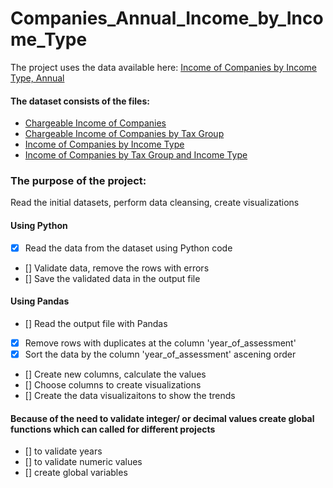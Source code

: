 # Companies_Annual_Income_by_Income_Type

The project uses the data available here: [Income of Companies by Income Type, Annual](https://data.gov.sg/dataset/income-of-companies-by-income-type-annual?resource_id=3b64eaf4-78d7-4312-8167-1a423b83d0db)

#### The dataset consists of the files:
- [Chargeable Income of Companies](https://data.gov.sg/dataset/income-of-companies-by-income-type-annual?resource_id=3b64eaf4-78d7-4312-8167-1a423b83d0db)
- [Chargeable Income of Companies by Tax Group](https://data.gov.sg/dataset/income-of-companies-by-income-type-annual?resource_id=ec8ed20b-707f-41a6-80d0-1f2be8025261)
- [Income of Companies by Income Type](https://data.gov.sg/dataset/income-of-companies-by-income-type-annual?resource_id=83b36d2e-6d2a-47d0-8042-415db84442e9)
- [Income of Companies by Tax Group and Income Type](https://data.gov.sg/dataset/income-of-companies-by-income-type-annual?resource_id=be33c464-7566-402d-87e2-07ccf07c251d)

### The purpose of the project:
Read the initial datasets, perform data cleansing, create visualizations 
#### Using Python
- [x] Read the data from the dataset using Python code
- [] Validate data, remove the rows with errors
- [] Save the validated data in the output file
#### Using Pandas
- [] Read the output file with Pandas
- [x] Remove rows with duplicates at the column 'year_of_assessment'
- [x] Sort the data by the column 'year_of_assessment' ascening order 
- [] Create new columns, calculate the values 
- [] Choose columns to create visualizations
- [] Create the data visualizaitons to show the trends
#### Because of the need to validate integer/ or decimal values  create global functions which can called for different projects 
- [] to validate years
- [] to validate numeric values
- [] create global variables
